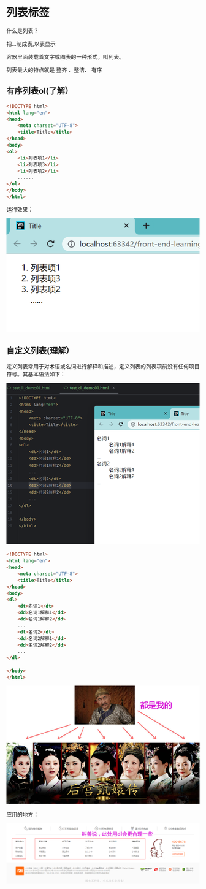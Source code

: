 # 列表标签

什么是列表？

把…制成表,以表显示

容器里面装载着文字或图表的一种形式，叫列表。

列表最大的特点就是  整齐 、整洁、 有序



## 有序列表ol(了解）

```html
<!DOCTYPE html>
<html lang="en">
<head>
    <meta charset="UTF-8">
    <title>Title</title>
</head>
<body>
<ol>
    <li>列表项1</li>
    <li>列表项3</li>
    <li>列表项2</li>
    ......
</ol>
</body>
</html>
```

运行效果：

![image-20251001112012525](demo01_2025_10_01_03.assets/image-20251001112012525.png)

## 自定义列表(理解）

定义列表常用于对术语或名词进行解释和描述，定义列表的列表项前没有任何项目符号。其基本语法如下：



![image-20251001112219921](demo01_2025_10_01_03.assets/image-20251001112219921.png)



```html
<!DOCTYPE html>
<html lang="en">
<head>
    <meta charset="UTF-8">
    <title>Title</title>
</head>
<body>
<dl>
    <dt>名词1</dt>
    <dd>名词1解释1</dd>
    <dd>名词1解释2</dd>
    ...
    <dt>名词2</dt>
    <dd>名词2解释1</dd>
    <dd>名词2解释2</dd>
    ...
</dl>

</body>
</html>
```

![2](demo01_2025_10_01_03.assets/2.jpg)

应用的地方：

![mix](demo01_2025_10_01_03.assets/mix.png)





